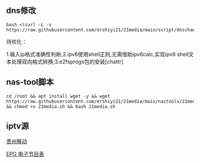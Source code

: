 
## dns修改
```
bash <(curl -L -s https://raw.githubusercontent.com/ershiyi21/21media/main/script/dnschange.sh)
```
待优化：

1.输入ip格式准确性判断;2.ipv6使用shell正则,无需借助ipv6calc,实现ipv6 shell文本处理双向格式转换;3.e2fsprogs包的安装[chattr]

## nas-tool脚本
```
cd /root && apt install wget -y && wget https://raw.githubusercontent.com/ershiyi21/21media/main/nastools/21media.sh && chmod +x 21media.sh && bash 21media.sh
```
## iptv源
[贵州移动
](https://raw.githubusercontent.com/ershiyi21/21media/main/iptv/gzyd.m3u)

[EPG 电子节目表
](https://epg.112114.xyz/pp.xml
)
